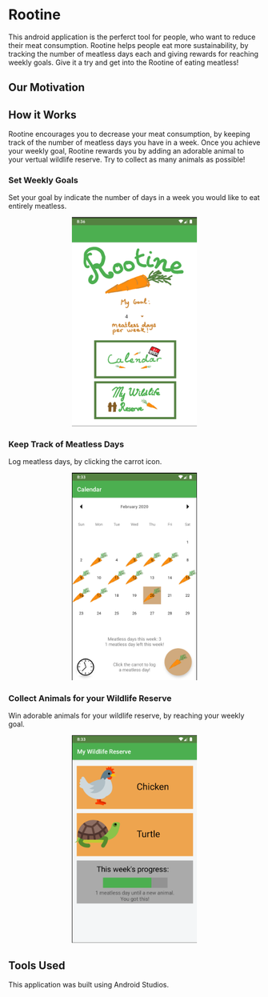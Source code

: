 # Rootine
This android application is the perferct tool for people, who want to reduce their meat consumption. 
Rootine helps people eat more sustainability, by tracking the number of meatless days each and giving rewards for reaching weekly goals. Give it a try and get into the Rootine of eating meatless! 

## Our Motivation 

## How it Works
Rootine encourages you to decrease your meat consumption, by keeping track of the number of meatless days you have in a week. Once you achieve your weekly goal, Rootine rewards you by adding an adorable animal to your vertual wildlife reserve. Try to collect as many animals as possible!
### Set Weekly Goals
Set your goal by indicate the number of days in a week you would like to eat entirely meatless. 
<p align="center">
<img src="https://github.com/arcaulfield/Rootine/blob/master/img/home.png" width="250"/>
</p>

### Keep Track of Meatless Days
Log meatless days, by clicking the carrot icon. 
<p align="center">
<img src="https://github.com/arcaulfield/Rootine/blob/master/img/calendar.png" width="250"/>
</p>

### Collect Animals for your Wildlife Reserve
Win adorable animals for your wildlife reserve, by reaching your weekly goal. 
<p align="center">
<img src="https://github.com/arcaulfield/Rootine/blob/master/img/reserve.png" width="250"/>
</p>

## Tools Used
This application was built using Android Studios. 


